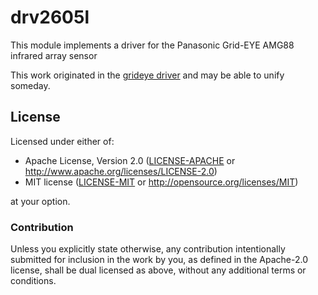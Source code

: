 # drv2605l

This module implements a driver for the Panasonic Grid-EYE AMG88 infrared array sensor

This work originated in the [grideye driver](https://github.com/uwearzt/grideye) and may be able to unify someday.

## License

Licensed under either of:

- Apache License, Version 2.0 ([LICENSE-APACHE](LICENSE-APACHE) or
  <http://www.apache.org/licenses/LICENSE-2.0>)
- MIT license ([LICENSE-MIT](LICENSE-MIT) or <http://opensource.org/licenses/MIT>)

at your option.

### Contribution

Unless you explicitly state otherwise, any contribution intentionally submitted for inclusion in the
work by you, as defined in the Apache-2.0 license, shall be dual licensed as above, without any
additional terms or conditions.
